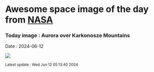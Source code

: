 
# Awesome space image of the day from [NASA](https://api.nasa.gov/)

### Today image : Aurora over Karkonosze Mountains
Date : 2024-06-12

![](https://apod.nasa.gov/apod/image/2406/AuroraKarkonosze_Koszela_1080.jpg)

<small>Latest update : Wed Jun 12 05:13:40 2024</small>
        